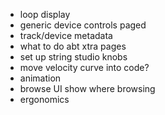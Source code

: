 - loop display
- generic device controls paged
- track/device metadata
- what to do abt xtra pages
- set up string studio knobs
- move velocity curve into code?
- animation
- browse UI show where browsing
- ergonomics
